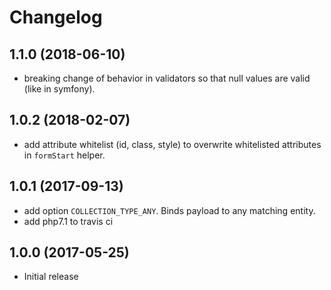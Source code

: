# Changelog

## 1.1.0 (2018-06-10)

  * breaking change of behavior in validators so that null values are valid (like in symfony).

## 1.0.2 (2018-02-07)

  * add attribute whitelist (id, class, style) to overwrite whitelisted attributes in `formStart` helper.

## 1.0.1 (2017-09-13)

  * add option `COLLECTION_TYPE_ANY`. Binds payload to any matching entity.
  * add php7.1 to travis ci

## 1.0.0 (2017-05-25)

  * Initial release